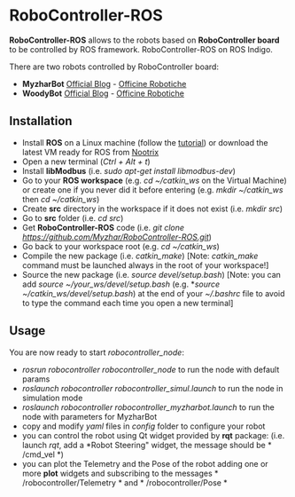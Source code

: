 RoboController-ROS
==================

**RoboController-ROS** allows to the robots based on **RoboController board** to be controlled by ROS framework.
RoboController-ROS on ROS Indigo.

There are two robots controlled by RoboController board:
* **MyzharBot** [Official Blog](http://myzharbot.robot-home.it) - [Officine Robotiche](http://2014.officinerobotiche.it/myzharbot/)
* **WoodyBot** [Official Blog](http://tuttoelettronica.net/archives/755) - [Officine Robotiche](http://2014.officinerobotiche.it/woodybot/)

Installation
------------
* Install **ROS** on a Linux machine (follow the [tutorial](http://wiki.ros.org/ROS/Installation)) or download the latest VM ready for ROS from [Nootrix](http://nootrix.com/downloads/)
* Open a new terminal (*Ctrl + Alt + t*)
* Install **libModbus** (i.e. *sudo apt-get install libmodbus-dev*)
* Go to your **ROS workspace** (e.g. *cd ~/catkin_ws* on the Virtual Machine) or create one if you never did it before entering (e.g. *mkdir ~/catkin_ws* then *cd ~/catkin_ws*)
* Create **src** directory in the workspace if it does not exist (i.e. *mkdir src*)
* Go to **src** folder (i.e. *cd src*)
* Get **RoboController-ROS** code (i.e. *git clone https://github.com/Myzhar/RoboController-ROS.git*)
* Go back to your workspace root (e.g. *cd ~/catkin_ws*)
* Compile the new package (i.e. *catkin_make*) [Note: *catkin_make* command must be launched always in the root of your workspace!]
* Source the new package (i.e. *source devel/setup.bash*) [Note: you can add *source ~/your_ws/devel/setup.bash* (e.g. **source ~/catkin_ws/devel/setup.bash*) at the end of your *~/.bashrc* file to avoid to type the command each time you open a new terminal]

Usage
-----
You are now ready to start *robocontroller_node*:
* *rosrun robocontroller robocontroller_node* to run the node with default params
* *roslaunch robocontroller robocontroller_simul.launch* to run the node in simulation mode
* *roslaunch robocontroller robocontroller_myzharbot.launch* to run the node with parameters for MyzharBot
* copy and modify *yaml* files in *config* folder to configure your robot
* you can control the robot using Qt widget provided by **rqt** package: (i.e. launch *rqt*, add a *Robot Steering" widget, the message should be * /cmd_vel *)
* you can plot the Telemetry and the Pose of the robot adding one or more **plot** widgets and subscribing to the messages * /robocontroller/Telemetry * and * /robocontroller/Pose *

